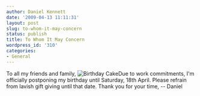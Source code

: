 ```yaml
---
author: Daniel Kennett
date: '2009-04-13 11:11:31'
layout: post
slug: to-whom-it-may-concern
status: publish
title: To Whom It May Concern
wordpress_id: '310'
categories:
- General
---
```


To all my friends and family, ![Birthday Cake](http://danielkennett.org/wp-content/uploads/2009/04/birthday.png "Birthday Cake")Due
to work commitments, I'm officially postponing my birthday until
Saturday, 18th April. Please refrain from lavish gift giving until that
date. Thank you for your time, -- Daniel
